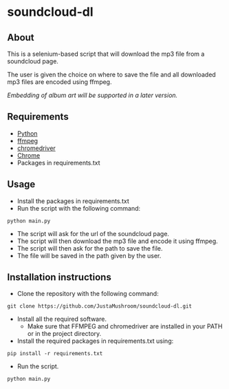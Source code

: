# soundcloud-dl

## About
This is a selenium-based script that will download the mp3 file from a soundcloud page.

The user is given the choice on where to save the file and all downloaded mp3 files are encoded using ffmpeg.

*Embedding of album art will be supported in a later version.*

## Requirements
- [Python](https://www.python.org/)
- [ffmpeg](https://www.ffmpeg.org/)
- [chromedriver](https://sites.google.com/a/chromium.org/chromedriver/downloads)
- [Chrome](https://www.google.com/chrome/browser/desktop/)
- Packages in requirements.txt

## Usage
- Install the packages in requirements.txt
- Run the script with the following command:
```
python main.py
```
- The script will ask for the url of the soundcloud page.
- The script will then download the mp3 file and encode it using ffmpeg.
- The script will then ask for the path to save the file.
- The file will be saved in the path given by the user.

## Installation instructions
- Clone the repository with the following command:
```
git clone https://github.com/JustaMushroom/soundcloud-dl.git
```
- Install all the required software.
  - Make sure that FFMPEG and chromedriver are installed in your PATH or in the project directory.
- Install the required packages in requirements.txt using:
```
pip install -r requirements.txt
```
- Run the script.
```
python main.py
````